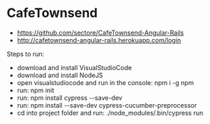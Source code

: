 # CafeTownsend
 * https://github.com/sectore/CafeTownsend-Angular-Rails
 * http://cafetownsend-angular-rails.herokuapp.com/login

Steps to run:
- download and install VisualStudioCode
- download and install NodeJS
- open visualstudiocode and run in the console: npm i -g npm
- run: npm init 
- run: npm install cypress --save-dev
- run: npm install --save-dev cypress-cucumber-preprocessor
- cd into project folder and run: ./node_modules/.bin/cypress run
